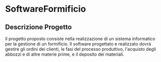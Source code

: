 # SoftwareFormificio
## Descrizione Progetto

Il progetto proposto consiste nella realizzazione di un sistema informatico per la gestione di un formificio. Il software progettato e realizzato dovrà gestire gli ordini dei clienti, le fasi del processo produttivo, l'acquisto degli abbozzi e di altre materie
prime, e il deposito dei materiali.

